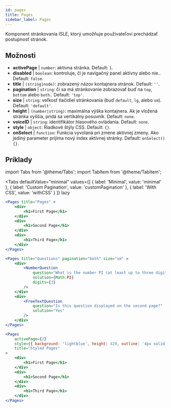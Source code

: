 ```yaml
---
id: pages 
title: Pages
sidebar_label: Pages
---
```


Komponent stránkovania ISLE, ktorý umožňuje používateľovi prechádzať postupnosť stránok.

## Možnosti

* __activePage__ | `number`: aktívna stránka. Default: `1`.
* __disabled__ | `boolean`: kontroluje, či je navigačný panel aktívny alebo nie.. Default: `false`.
* __title__ | `(string|node)`: zobrazený názov kontajnera stránok. Default: `''`.
* __pagination__ | `string`: či sa má stránkovanie zobrazovať buď na `top`, `bottom` alebo `both`.. Default: `'top'`.
* __size__ | `string`: veľkosť tlačidiel stránkovania (buď `default`, `lg`, alebo `sm`). Default: `'default'`.
* __height__ | `(number|string)`: maximálna výška kontajnera. Ak je vložená stránka vyššia, pridá sa vertikálny posuvník. Default: `none`.
* __voiceID__ | `string`: identifikátor hlasového ovládania. Default: `none`.
* __style__ | `object`: Riadkové štýly CSS. Default: `{}`.
* __onSelect__ | `function`: Funkcia vyvolaná pri zmene aktívnej zmeny. Ako jediný parameter prijíma nový index aktívnej stránky. Default: `onSelect() {}`.


## Príklady

import Tabs from '@theme/Tabs';
import TabItem from '@theme/TabItem';

<Tabs
    defaultValue="minimal"
    values={[
        { label: 'Minimal', value: 'minimal' },
        { label: 'Custom Pagination', value: 'customPagination' },
        { label: 'With CSS', value: 'withCSS' }
    ]}
    lazy
>

<TabItem value="minimal">

```jsx live
<Pages title="Pages" >
    <div>
        <h1>First Page</h1>
    </div>
    <div>
        <h1>Second Page</h1>
    </div>
    <div>
        <h1>Third Page</h1>
    </div>
</Pages>
```

</TabItem>

<TabItem value="customPagination" >

```jsx live
<Pages title="Questions" pagination="both" size="sm" >
    <div>
        <NumberQuestion
            question="What is the number PI (at least up to three digits after the decimal point)?"
            solution={Math.PI}
            digits={3}
        />
    </div>
    <div>
        <FreeTextQuestion 
            question="Is this question displayed on the second page?"
            solution="Yes" 
        />
    </div>
</Pages>
```
</TabItem>

<TabItem value="withCSS">

```jsx live
<Pages 
    activePage={2}
    style={{ background: 'lightblue', height: 420, outline: '4px solid black' }} 
    title="Styled Pages"
>
    <div>
        <h1>First Page</h1>
    </div>
    <div>
        <h1>Second Page</h1>
    </div>
    <div>
        <h1>Third Page</h1>
    </div>
</Pages>
```

</TabItem>

</Tabs>

